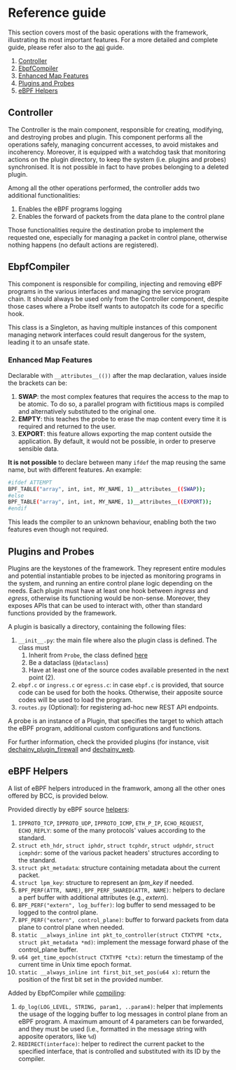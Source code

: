 # Reference guide

This section covers most of the basic operations with the framework, illustrating its most important features. For a more detailed and complete guide, please refer also to the [api](api) guide.

1. [Controller](#controller)
2. [EbpfCompiler](#ebpfcompiler)
3. [Enhanced Map Features](#enhanced-map-features)
4. [Plugins and Probes](#plugins-and-probes)
5. [eBPF Helpers](#ebpf-helpers)

## Controller

The Controller is the main component, responsible for creating, modifying, and destroying probes and plugin. This component performs all the operations safely, managing concurrent accesses, to avoid mistakes and incoherency. Moreover, it is equipped with a watchdog task that monitoring actions on the plugin directory, to keep the system (i.e. plugins and probes) synchronised. It is not possible in fact to have probes belonging to a deleted plugin.

Among all the other operations performed, the controller adds two additional functionalities:

1. Enables the eBPF programs logging
2. Enables the forward of packets from the data plane to the control plane

Those functionalities require the destination probe to implement the requested one, especially for managing a packet in control plane, otherwise nothing happens (no default actions are registered).

## EbpfCompiler

This component is responsible for compiling, injecting and removing eBPF programs in the various interfaces and managing the service program chain. It should always be used only from the Controller component, despite those cases where a Probe itself wants to autopatch its code for a specific hook.

This class is a Singleton, as having multiple instances of this component managing network interfaces could result dangerous for the system, leading it to an unsafe state.

### Enhanced Map Features

Declarable with `__attributes__(())` after the map declaration, values inside the brackets can be:

1. **SWAP**: the most complex features that requires the access to the map to be atomic. To do so, a parallel program with fictitious maps is compiled and alternatively substituted to the original one.
2. **EMPTY**: this teaches the probe to erase the map content every time it is required and returned to the user.
3. **EXPORT**: this feature allows exporting the map content outside the application. By default, it would not be possible, in order to preserve sensible data.

**It is not possible** to declare between many `ifdef` the map reusing the same name, but with different features. An example:

```bash
#ifdef ATTEMPT
BPF_TABLE("array", int, int, MY_NAME, 1)__attributes__((SWAP));
#else
BPF_TABLE("array", int, int, MY_NAME, 1)__attributes__((EXPORT));
#endif
```

This leads the compiler to an unknown behaviour, enabling both the two features even though not required.

## Plugins and Probes

Plugins are the keystones of the framework. They represent entire modules and potential instantiable probes to be injected as monitoring programs in the system, and running an entire control plane logic depending on the needs. Each plugin must have at least one hook between *ingress* and *egress*, otherwise its functioning would be non-sense. Moreover, they exposes APIs that can be used to interact with, other than standard functions provided by the framework.

A plugin is basically a directory, containing the following files:

1. ``__init__.py``: the main file where also the plugin class is defined. The class must
    1. Inherit from `Probe`, the class defined [here](../dechainy/plugins/__init__.py)
    2. Be a dataclass (`@dataclass`)
    3. Have at least one of the source codes available presented in the next point (2).
2. `ebpf.c` or `ingress.c` or `egress.c`: in case `ebpf.c` is provided, that source code can be used for both the hooks. Otherwise, their apposite source codes will be used to load the program.
3. `routes.py` (Optional): for registering ad-hoc new REST API endpoints.

A probe is an instance of a Plugin, that specifies the target to which attach the eBPF program, additional custom configurations and functions.

For further information, check the provided plugins (for instance, visit [dechainy_plugin_firewall](https://github.com/dechainers/dechainy_plugin_firewall) and [dechainy_web](https://github.com/dechainers/dechainy_web).

## eBPF Helpers

A list of eBPF helpers introduced in the framwork, among all the other ones offered by BCC, is provided below.

Provided directly by eBPF source [helpers](../dechainy/sourcebpf/helpers.h):

1. ``IPPROTO_TCP``, ``IPPROTO_UDP``, ``IPPROTO_ICMP``, ``ETH_P_IP``, ``ECHO_REQUEST``, ``ECHO_REPLY``: some of the many protocols' values according to the standard.
2. ``struct eth_hdr``, ``struct iphdr``, ``struct tcphdr``, ``struct udphdr``, ``struct icmphdr``: some of the various packet headers' structures according to the standard.
3. ``struct pkt_metadata``: structure containing metadata about the current packet.
4. ``struct lpm_key``: structure to represent an *lpm_key* if needed.
5. ``BPF_PERF(ATTR, NAME)``, ``BPF_PERF_SHARED(ATTR, NAME)``: helpers to declare a perf buffer with additional attributes (e.g., *extern*).
6. ``BPF_PERF("extern", log_buffer)``: log buffer to send messaged to be logged to the control plane.
7. ``BPF_PERF("extern", control_plane)``: buffer to forward packets from data plane to control plane when needed.
8. ``static __always_inline int pkt_to_controller(struct CTXTYPE *ctx, struct pkt_metadata *md)``: implement the message forward phase of the control_plane buffer.
9. ``u64 get_time_epoch(struct CTXTYPE *ctx)``: return the timestamp of the current time in Unix time epoch format.
10. ``static __always_inline int first_bit_set_pos(u64 x)``: return the position of the first bit set in the provided number.

Added by EbpfCompiler while [compiling](../dechainy/ebpf.py):

1. `dp_log(LOG_LEVEL, STRING, param1, ..param4)`: helper that implements the usage of the logging buffer to log messages in control plane from an eBPF program. A maximum amount of 4 parameters can be forwarded, and they must be used (i.e., formatted in the message string with apposite operators, like `%d`)
2. `REDIRECT(interface)`: helper to redirect the current packet to the specified interface, that is controlled and substituted with its ID by the compiler.